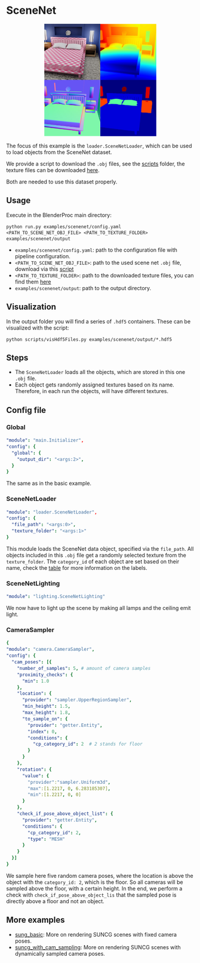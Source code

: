 # SceneNet 

<p align="center">
<img src="rendering.jpg" alt="Front readme image" width=300>
</p>

The focus of this example is the `loader.SceneNetLoader`, which can be used to load objects from the SceneNet dataset.

We provide a script to download the `.obj` files, see the [scripts](../../scripts/) folder, the texture files can be downloaded [here](http://tinyurl.com/zpc9ppb).

Both are needed to use this dataset properly.

## Usage

Execute in the BlenderProc main directory:

```
python run.py examples/scenenet/config.yaml <PATH_TO_SCENE_NET_OBJ_FILE> <PATH_TO_TEXTURE_FOLDER> examples/scenenet/output
``` 

* `examples/scenenet/config.yaml`: path to the configuration file with pipeline configuration.
* `<PATH_TO_SCENE_NET_OBJ_FILE>`: path to the used scene net `.obj` file, download via this [script](../../scripts/download_scenenet.py)
* `<PATH_TO_TEXTURE_FOLDER>`: path to the downloaded texture files, you can find them [here](http://tinyurl.com/zpc9ppb)
* `examples/scenenet/output`: path to the output directory.

## Visualization

In the output folder you will find a series of `.hdf5` containers. These can be visualized with the script:

```
python scripts/visHdf5Files.py examples/scenenet/output/*.hdf5
``` 

## Steps

* The `SceneNetLoader` loads all the objects, which are stored in this one `.obj` file. 
* Each object gets randomly assigned textures based on its name. Therefore, in each run the objects, will have different textures.
 
## Config file

### Global

```yaml
"module": "main.Initializer",
"config": {
  "global": {
    "output_dir": "<args:2>",
  }
}
```

The same as in the basic example.

### SceneNetLoader 

```yaml
"module": "loader.SceneNetLoader",
"config": {
  "file_path": "<args:0>",
  "texture_folder": "<args:1>"
}
```

This module loads the SceneNet data object, specified via the `file_path`. 
All objects included in this `.obj` file get a randomly selected texture from the `texture_folder`.
The `category_id` of each object are set based on their name, check the [table](../../resources/scenenet/CategoryLabeling.csv) for more information on the labels.

### SceneNetLighting

```yaml
"module": "lighting.SceneNetLighting"
```

We now have to light up the scene by making all lamps and the ceiling emit light.

### CameraSampler

```yaml
{
"module": "camera.CameraSampler",
"config": {
  "cam_poses": [{
    "number_of_samples": 5, # amount of camera samples
    "proximity_checks": {
      "min": 1.0
    },
    "location": {
      "provider": "sampler.UpperRegionSampler",
      "min_height": 1.5,
      "max_height": 1.8,
      "to_sample_on": {
        "provider": "getter.Entity",
        "index": 0,
        "conditions": {
          "cp_category_id": 2  # 2 stands for floor
        }
      }
    },
    "rotation": {
      "value": {
        "provider":"sampler.Uniform3d",
        "max":[1.2217, 0, 6.283185307],
        "min":[1.2217, 0, 0]
      }
    },
    "check_if_pose_above_object_list": {
      "provider": "getter.Entity",
      "conditions": {
        "cp_category_id": 2,
        "type": "MESH"
      }
    }
  }]
}
```

We sample here five random camera poses, where the location is above the object with the `category_id: 2`, which is the floor.
So all cameras will be sampled above the floor, with a certain height.
In the end, we perform a check with `check_if_pose_above_object_lis` that the sampled pose is directly above a floor and not an object.

## More examples

* [sung_basic](../suncg_basic): More on rendering SUNCG scenes with fixed camera poses.
* [suncg_with_cam_sampling](../suncg_with_cam_sampling): More on rendering SUNCG scenes with dynamically sampled camera poses.
